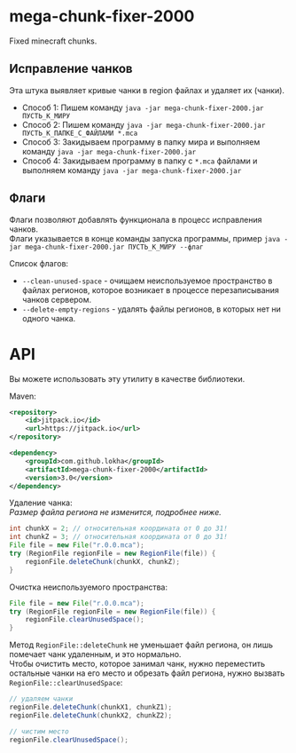 # mega-chunk-fixer-2000
Fixed minecraft chunks.

## Исправление чанков

Эта штука выявляет кривые чанки в region файлах и удаляет их (чанки).

*  Способ 1: Пишем команду `java -jar mega-chunk-fixer-2000.jar ПУСТЬ_К_МИРУ`
*  Способ 2: Пишем команду `java -jar mega-chunk-fixer-2000.jar ПУСТЬ_К_ПАПКЕ_С_ФАЙЛАМИ *.mca`
*  Способ 3: Закидываем программу в папку мира и выполняем команду `java -jar mega-chunk-fixer-2000.jar`
*  Способ 4: Закидываем программу в папку с `*.mca` файлами и выполняем команду `java -jar mega-chunk-fixer-2000.jar`

## Флаги
Флаги позволяют добавлять функционала в процесс исправления чанков.  
Флаги указывается в конце команды запуска программы, пример `java -jar mega-chunk-fixer-2000.jar ПУСТЬ_К_МИРУ --флаг`

Список флагов:
*  `--clean-unused-space` - очищаем неиспользуемое пространство в файлах регионов, которое возникает в процессе перезаписывания чанков сервером.
*  `--delete-empty-regions` - удалять файлы регионов, в которых нет ни одного чанка.

# API
Вы можете использовать эту утилиту в качестве библиотеки.

Maven:
```xml
<repository>
    <id>jitpack.io</id>
    <url>https://jitpack.io</url>
</repository>

<dependency>
    <groupId>com.github.lokha</groupId>
    <artifactId>mega-chunk-fixer-2000</artifactId>
    <version>3.0</version>
</dependency>
```

Удаление чанка:  
*Размер файла региона не изменится, подробнее ниже.*
```java
int chunkX = 2; // относительная координата от 0 до 31!
int chunkZ = 3; // относительная координата от 0 до 31!
File file = new File("r.0.0.mca");
try (RegionFile regionFile = new RegionFile(file)) {
    regionFile.deleteChunk(chunkX, chunkZ);
}
```

Очистка неиспользуемого пространства:
```java
File file = new File("r.0.0.mca");
try (RegionFile regionFile = new RegionFile(file)) {
    regionFile.clearUnusedSpace();
}
```

Метод `RegionFile::deleteChunk` не уменьшает файл региона, он лишь помечает чанк удаленным, и это нормально.  
Чтобы очистить место, которое занимал чанк, нужно переместить остальные чанки на его место и обрезать файл региона, нужно вызвать `RegionFile::clearUnusedSpace`:
```java
// удаляем чанки
regionFile.deleteChunk(chunkX1, chunkZ1);
regionFile.deleteChunk(chunkX2, chunkZ2);

// чистим место
regionFile.clearUnusedSpace();
```